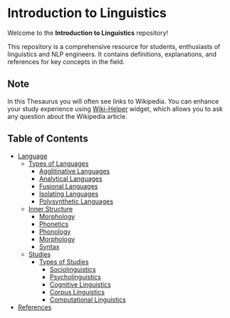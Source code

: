 # Introduction to Linguistics

Welcome to the **Introduction to Linguistics** repository!

This repository is a comprehensive resource for students,  enthusiasts of linguistics and NLP engineers. It contains definitions, explanations, and references for key concepts in the field.

## **Note**
In this Thesaurus you will often see links to Wikipedia. You can enhance your study experience using [Wiki-Helper](https://github.com/z00logist/wiki-helper) widget, which allows you to ask any question about the Wikipedia article.

## Table of Contents

- [Language](Language/README.md)
  - [Types of Languages](Language/Types/README.md)
    - [Agglitinative Languages](Language/Types/Agglutinative-Languages.md)
    - [Analytical Languages](Language/Types/Analytical-Languages.md)
    - [Fusional Languages](Language/Types/Fusional-Languages.md)
    - [Isolating Languages](Language/Types/Isolating-Languages.md)
    - [Polysynthetic Languages](Language/Types/Polysynthetic-Languages.md)
  - [Inner Structure](Language/Inner-Structure/README.md)
    - [Morphology](Language/Inner-Structure/Morphology/README.md)
    - [Phonetics](Language/Inner-Structure/Phonetics/README.md)
    - [Phonology](Language/Inner-Structure/Phonology/README.md)
    - [Morphology](Language/Inner-Structure/Morphology/README.md)
    - [Syntax](Language/Inner-Structure/Syntax/README.md)
  - [Studies](Language/Studies/README.md)
    - [Types of Studies](Language/Studies/Types/README.md)
        - [Sociolinguistics](Language/Studies/Types/Sociolinguistics/README.md)
        - [Psycholinguistics](Language/Studies/Types/Psycholinguistics/README.md)
        - [Cognitive Linguistics](Language/Studies/Types/Cognitive-Linguistics/README.md)
        - [Corpus Linguistics](Language/Studies/Types/Corpus-Linguistics/README.md)
        - [Computational Linguistics](Language/Studies/Types/Computational-Linguistics/README.md)
- [References](References/References.md)
